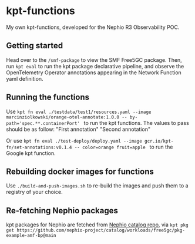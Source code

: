 # kpt-functions

My own kpt-functions, developed for the Nephio R3 Observability POC.

## Getting started

Head over to the `/smf-package` to view the SMF Free5GC package. Then, run `kpt eval` to run the kpt package declarative pipeline, and observe the OpenTelemetry Operator annotations appearing in the Network Function yaml definition.

## Running the functions

Use `kpt fn eval ./testdata/test1/resources.yaml --image marcinziolkowski/orange-otel-annotate:1.0.0 -- by-path='spec.**.containerPort' ` to run the kpt functions. The values to pass should be as follow: "First annotation" "Second annotation"

Or use `kpt fn eval ./test-deploy/deploy.yaml --image gcr.io/kpt-fn/set-annotations:v0.1.4 -- color=orange fruit=apple ` to run the Google kpt function.

## Rebuilding docker images for functions

Use `./build-and-push-images.sh` to re-build the images and push them to a registry of your choice.

## Re-fetching Nephio packages

kpt packages for Nephio are fetched from [Nephio catalog repo](https://github.com/nephio-project/catalog/tree/main/workloads/free5gc/pkg-example-amf-bp), via `kpt pkg get https://github.com/nephio-project/catalog/workloads/free5gc/pkg-example-amf-bp@main `
